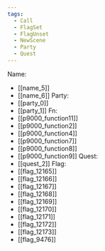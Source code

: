 ```yaml
---
tags:
  - Call
  - FlagSet
  - FlagUnset
  - NewScene
  - Party
  - Quest
---
```

Name:
- [[name_5]]
- [[name_6]]
Party:
- [[party_0]]
- [[party_1]]
Fn:
- [[p9000_function11]]
- [[p9000_function2]]
- [[p9000_function4]]
- [[p9000_function7]]
- [[p9000_function8]]
- [[p9000_function9]]
Quest:
- [[quest_2]]
Flag:
- [[flag_12165]]
- [[flag_12166]]
- [[flag_12167]]
- [[flag_12168]]
- [[flag_12169]]
- [[flag_12170]]
- [[flag_12171]]
- [[flag_12172]]
- [[flag_12173]]
- [[flag_9476]]
